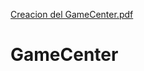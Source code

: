 [Creacion del GameCenter.pdf](https://github.com/Marat-Rafael/GameCenter/files/8211711/Creacion.del.GameCenter.pdf)
# GameCenter
